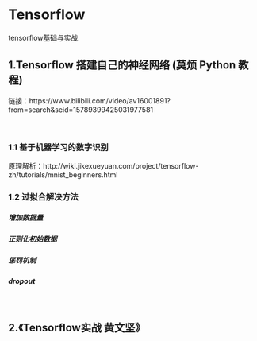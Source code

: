 # Tensorflow
tensorflow基础与实战

## 1.Tensorflow 搭建自己的神经网络 (莫烦 Python 教程)

<p>链接：https://www.bilibili.com/video/av16001891?from=search&seid=15789399425031977581</p>
<br/>

### 1.1 基于机器学习的数字识别
<p>原理解析：http://wiki.jikexueyuan.com/project/tensorflow-zh/tutorials/mnist_beginners.html</p>

### 1.2 过拟合解决方法
<tr/><h5>增加数据量</h5>
<tr/><h5>正则化初始数据</h5>
<tr/><h5>惩罚机制</h5>
<tr/><h5>dropout</h5>
<br/>

## 2.《Tensorflow实战  黄文坚》


